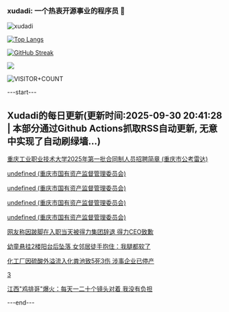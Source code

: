 ### xudadi: 一个热衷开源事业的程序员 👋

![xudadi](https://github-readme-stats-git-masterorgs-github-readme-stats-team.vercel.app/api?username=xudadi)

[![Top Langs](https://github-readme-stats.vercel.app/api/top-langs/?username=xudadi)](https://github.com/anuraghazra/github-readme-stats)

[![GitHub Streak](https://streak-stats.demolab.com?user=xudadi&locale=zh_Hans)](https://git.io/streak-stats)

![](https://raw.githubusercontent.com/xudadi/xudadi/main/assets/github-contribution-grid-snake.svg)

![VISITOR+COUNT](https://komarev.com/ghpvc/?username=xudadi&label=VISITOR+COUNT)


---start---

## Xudadi的每日更新(更新时间:2025-09-30 20:41:28 | 本部分通过Github Actions抓取RSS自动更新, 无意中实现了自动刷绿墙...)

[重庆工业职业技术大学2025年第一批合同制人员招聘简章 (重庆市公考雷达)](https://www.gongkaoleida.com/article/2639230)

[undefined (重庆市国有资产监督管理委员会)](https://dadilab.github.io/feeds/all.xml)

[undefined (重庆市国有资产监督管理委员会)](https://dadilab.github.io/feeds/all.xml)

[undefined (重庆市国有资产监督管理委员会)](https://dadilab.github.io/feeds/all.xml)

[undefined (重庆市国有资产监督管理委员会)](https://dadilab.github.io/feeds/all.xml)

[网友称因跛脚在入职当天被得力集团辞退 得力CEO致歉](https://m.163.com/news/article/KAMTPB2E053469LG.html)

[幼童悬挂2楼阳台后坠落 女邻居徒手抱住：我腿都软了](https://m.163.com/news/article/KAN1TUFE053469LG.html)

[化工厂因硫酸外溢流入化粪池致5死3伤 涉事企业已停产](https://m.163.com/news/article/KAN0JURC053469LG.html)

[3](https://m.163.com/touch/news/sub/domestic)

[江西"鸡排哥"爆火：每天一二十个镜头对着 我没有负担](https://m.163.com/news/article/KAN1TU8Q053469LG.html)

---end---
